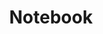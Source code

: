 ---
title: Notebook
layout: home

hero:
  name: "Roadmaps"
  text: "Guides & References"
  tagline: Step-by-Step Guides to My Ongoing Quests and Discoveries
  image:
    src: hero-roadmap.png
    alt: hero-image

features:
  - icon: 🎬
    title: HomeLab Guides
    details: Talking about the movies that I happen to watch and how they made me feel/think
    link: /Roadmaps/HomeLab-Guides/
  - icon: ♾️
    title: DevOps Guides
    details: Its like Development and Operations together, really interesting, you gotta see it
    link: /Roadmaps/DevOps-Guides/
---